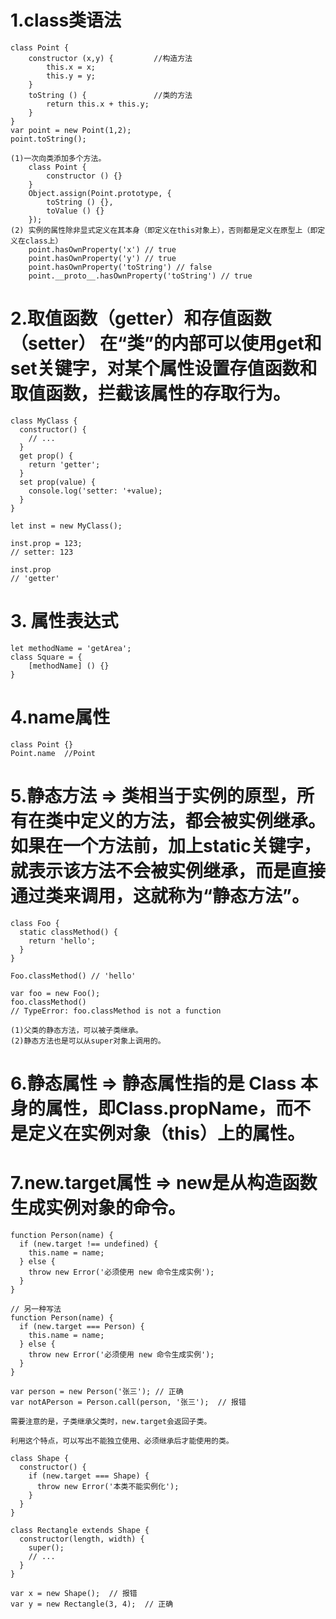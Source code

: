 
# 1.class类语法

    class Point {
        constructor (x,y) {         //构造方法
            this.x = x;
            this.y = y;
        }
        toString () {               //类的方法
            return this.x + this.y;
        }
    }
    var point = new Point(1,2);
    point.toString();

    (1)一次向类添加多个方法。
        class Point {
            constructor () {}
        }
        Object.assign(Point.prototype, {
            toString () {},
            toValue () {}
        });
    (2) 实例的属性除非显式定义在其本身（即定义在this对象上），否则都是定义在原型上（即定义在class上）
        point.hasOwnProperty('x') // true
        point.hasOwnProperty('y') // true
        point.hasOwnProperty('toString') // false
        point.__proto__.hasOwnProperty('toString') // true

# 2.取值函数（getter）和存值函数（setter）   在“类”的内部可以使用get和set关键字，对某个属性设置存值函数和取值函数，拦截该属性的存取行为。

    class MyClass {
      constructor() {
        // ...
      }
      get prop() {
        return 'getter';
      }
      set prop(value) {
        console.log('setter: '+value);
      }
    }

    let inst = new MyClass();

    inst.prop = 123;
    // setter: 123

    inst.prop
    // 'getter'

# 3. 属性表达式

    let methodName = 'getArea';
    class Square = {
        [methodName] () {}
    }

# 4.name属性

    class Point {}
    Point.name  //Point

# 5.静态方法  =>  类相当于实例的原型，所有在类中定义的方法，都会被实例继承。如果在一个方法前，加上static关键字，就表示该方法不会被实例继承，而是直接通过类来调用，这就称为“静态方法”。

    class Foo {
      static classMethod() {
        return 'hello';
      }
    }

    Foo.classMethod() // 'hello'

    var foo = new Foo();
    foo.classMethod()
    // TypeError: foo.classMethod is not a function

    (1)父类的静态方法，可以被子类继承。
    (2)静态方法也是可以从super对象上调用的。

# 6.静态属性  =>  静态属性指的是 Class 本身的属性，即Class.propName，而不是定义在实例对象（this）上的属性。

# 7.new.target属性 => new是从构造函数生成实例对象的命令。

    function Person(name) {
      if (new.target !== undefined) {
        this.name = name;
      } else {
        throw new Error('必须使用 new 命令生成实例');
      }
    }

    // 另一种写法
    function Person(name) {
      if (new.target === Person) {
        this.name = name;
      } else {
        throw new Error('必须使用 new 命令生成实例');
      }
    }

    var person = new Person('张三'); // 正确
    var notAPerson = Person.call(person, '张三');  // 报错

    需要注意的是，子类继承父类时，new.target会返回子类。

    利用这个特点，可以写出不能独立使用、必须继承后才能使用的类。

    class Shape {
      constructor() {
        if (new.target === Shape) {
          throw new Error('本类不能实例化');
        }
      }
    }

    class Rectangle extends Shape {
      constructor(length, width) {
        super();
        // ...
      }
    }

    var x = new Shape();  // 报错
    var y = new Rectangle(3, 4);  // 正确




